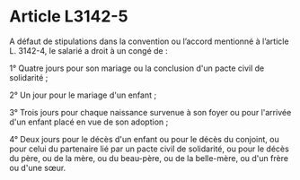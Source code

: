 # Article L3142-5

A défaut de stipulations dans la convention ou l’accord mentionné à l’article L. 3142-4, le salarié a droit à un congé de :

1° Quatre jours pour son mariage ou la conclusion d'un pacte civil de solidarité ;

2° Un jour pour le mariage d'un enfant ;

3° Trois jours pour chaque naissance survenue à son foyer ou pour l'arrivée d'un enfant placé en vue de son adoption ;

4° Deux jours pour le décès d'un enfant ou pour le décès du conjoint, ou pour celui du partenaire lié par un pacte civil de solidarité, ou pour le décès du père, ou de la mère, ou du beau-père, ou de la belle-mère, ou d'un frère ou d'une sœur.
